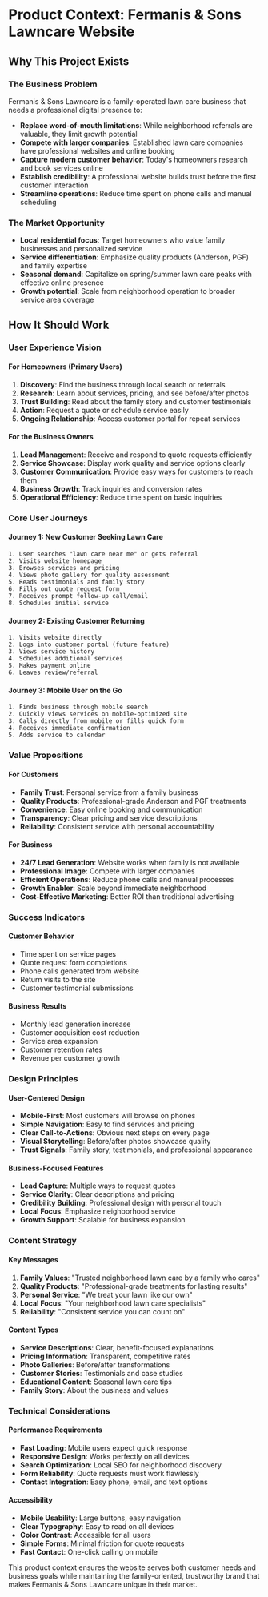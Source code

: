 # Product Context: Fermanis & Sons Lawncare Website

## Why This Project Exists

### The Business Problem
Fermanis & Sons Lawncare is a family-operated lawn care business that needs a professional digital presence to:
- **Replace word-of-mouth limitations**: While neighborhood referrals are valuable, they limit growth potential
- **Compete with larger companies**: Established lawn care companies have professional websites and online booking
- **Capture modern customer behavior**: Today's homeowners research and book services online
- **Establish credibility**: A professional website builds trust before the first customer interaction
- **Streamline operations**: Reduce time spent on phone calls and manual scheduling

### The Market Opportunity
- **Local residential focus**: Target homeowners who value family businesses and personalized service
- **Service differentiation**: Emphasize quality products (Anderson, PGF) and family expertise
- **Seasonal demand**: Capitalize on spring/summer lawn care peaks with effective online presence
- **Growth potential**: Scale from neighborhood operation to broader service area coverage

## How It Should Work

### User Experience Vision

#### For Homeowners (Primary Users)
1. **Discovery**: Find the business through local search or referrals
2. **Research**: Learn about services, pricing, and see before/after photos
3. **Trust Building**: Read about the family story and customer testimonials
4. **Action**: Request a quote or schedule service easily
5. **Ongoing Relationship**: Access customer portal for repeat services

#### For the Business Owners
1. **Lead Management**: Receive and respond to quote requests efficiently
2. **Service Showcase**: Display work quality and service options clearly
3. **Customer Communication**: Provide easy ways for customers to reach them
4. **Business Growth**: Track inquiries and conversion rates
5. **Operational Efficiency**: Reduce time spent on basic inquiries

### Core User Journeys

#### Journey 1: New Customer Seeking Lawn Care
```
1. User searches "lawn care near me" or gets referral
2. Visits website homepage
3. Browses services and pricing
4. Views photo gallery for quality assessment
5. Reads testimonials and family story
6. Fills out quote request form
7. Receives prompt follow-up call/email
8. Schedules initial service
```

#### Journey 2: Existing Customer Returning
```
1. Visits website directly
2. Logs into customer portal (future feature)
3. Views service history
4. Schedules additional services
5. Makes payment online
6. Leaves review/referral
```

#### Journey 3: Mobile User on the Go
```
1. Finds business through mobile search
2. Quickly views services on mobile-optimized site
3. Calls directly from mobile or fills quick form
4. Receives immediate confirmation
5. Adds service to calendar
```

### Value Propositions

#### For Customers
- **Family Trust**: Personal service from a family business
- **Quality Products**: Professional-grade Anderson and PGF treatments
- **Convenience**: Easy online booking and communication
- **Transparency**: Clear pricing and service descriptions
- **Reliability**: Consistent service with personal accountability

#### For Business
- **24/7 Lead Generation**: Website works when family is not available
- **Professional Image**: Compete with larger companies
- **Efficient Operations**: Reduce phone calls and manual processes
- **Growth Enabler**: Scale beyond immediate neighborhood
- **Cost-Effective Marketing**: Better ROI than traditional advertising

### Success Indicators

#### Customer Behavior
- Time spent on service pages
- Quote request form completions
- Phone calls generated from website
- Return visits to the site
- Customer testimonial submissions

#### Business Results
- Monthly lead generation increase
- Customer acquisition cost reduction
- Service area expansion
- Customer retention rates
- Revenue per customer growth

### Design Principles

#### User-Centered Design
- **Mobile-First**: Most customers will browse on phones
- **Simple Navigation**: Easy to find services and pricing
- **Clear Call-to-Actions**: Obvious next steps on every page
- **Visual Storytelling**: Before/after photos showcase quality
- **Trust Signals**: Family story, testimonials, and professional appearance

#### Business-Focused Features
- **Lead Capture**: Multiple ways to request quotes
- **Service Clarity**: Clear descriptions and pricing
- **Credibility Building**: Professional design with personal touch
- **Local Focus**: Emphasize neighborhood service
- **Growth Support**: Scalable for business expansion

### Content Strategy

#### Key Messages
1. **Family Values**: "Trusted neighborhood lawn care by a family who cares"
2. **Quality Products**: "Professional-grade treatments for lasting results"
3. **Personal Service**: "We treat your lawn like our own"
4. **Local Focus**: "Your neighborhood lawn care specialists"
5. **Reliability**: "Consistent service you can count on"

#### Content Types
- **Service Descriptions**: Clear, benefit-focused explanations
- **Pricing Information**: Transparent, competitive rates
- **Photo Galleries**: Before/after transformations
- **Customer Stories**: Testimonials and case studies
- **Educational Content**: Seasonal lawn care tips
- **Family Story**: About the business and values

### Technical Considerations

#### Performance Requirements
- **Fast Loading**: Mobile users expect quick response
- **Responsive Design**: Works perfectly on all devices
- **Search Optimization**: Local SEO for neighborhood discovery
- **Form Reliability**: Quote requests must work flawlessly
- **Contact Integration**: Easy phone, email, and text options

#### Accessibility
- **Mobile Usability**: Large buttons, easy navigation
- **Clear Typography**: Easy to read on all devices
- **Color Contrast**: Accessible for all users
- **Simple Forms**: Minimal friction for quote requests
- **Fast Contact**: One-click calling on mobile

This product context ensures the website serves both customer needs and business goals while maintaining the family-oriented, trustworthy brand that makes Fermanis & Sons Lawncare unique in their market. 